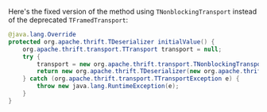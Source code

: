 Here's the fixed version of the method using `TNonblockingTransport` instead of the deprecated `TFramedTransport`:

```java
@java.lang.Override
protected org.apache.thrift.TDeserializer initialValue() {
    org.apache.thrift.transport.TTransport transport = null;
    try {
        transport = new org.apache.thrift.transport.TNonblockingTransport(new org.apache.thrift.transport.TSocket("localhost", 9090));
        return new org.apache.thrift.TDeserializer(new org.apache.thrift.protocol.TCompactProtocol.Factory(), transport);
    } catch (org.apache.thrift.transport.TTransportException e) {
        throw new java.lang.RuntimeException(e);
    }
}
```